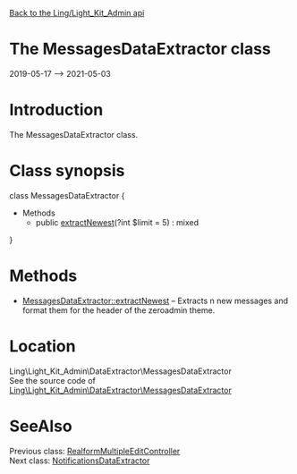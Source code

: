 [Back to the Ling/Light_Kit_Admin api](https://github.com/lingtalfi/Light_Kit_Admin/blob/master/doc/api/Ling/Light_Kit_Admin.md)



The MessagesDataExtractor class
================
2019-05-17 --> 2021-05-03






Introduction
============

The MessagesDataExtractor class.



Class synopsis
==============


class <span class="pl-k">MessagesDataExtractor</span>  {

- Methods
    - public [extractNewest](https://github.com/lingtalfi/Light_Kit_Admin/blob/master/doc/api/Ling/Light_Kit_Admin/DataExtractor/MessagesDataExtractor/extractNewest.md)(?int $limit = 5) : mixed

}






Methods
==============

- [MessagesDataExtractor::extractNewest](https://github.com/lingtalfi/Light_Kit_Admin/blob/master/doc/api/Ling/Light_Kit_Admin/DataExtractor/MessagesDataExtractor/extractNewest.md) &ndash; Extracts n new messages and format them for the header of the zeroadmin theme.





Location
=============
Ling\Light_Kit_Admin\DataExtractor\MessagesDataExtractor<br>
See the source code of [Ling\Light_Kit_Admin\DataExtractor\MessagesDataExtractor](https://github.com/lingtalfi/Light_Kit_Admin/blob/master/DataExtractor/MessagesDataExtractor.php)



SeeAlso
==============
Previous class: [RealformMultipleEditController](https://github.com/lingtalfi/Light_Kit_Admin/blob/master/doc/api/Ling/Light_Kit_Admin/Controller/Tools/RealformMultipleEditController.md)<br>Next class: [NotificationsDataExtractor](https://github.com/lingtalfi/Light_Kit_Admin/blob/master/doc/api/Ling/Light_Kit_Admin/DataExtractor/NotificationsDataExtractor.md)<br>
